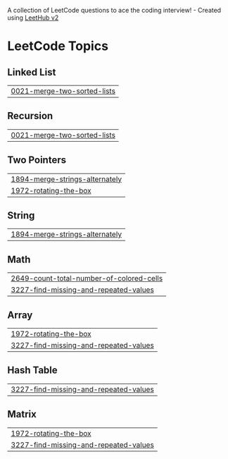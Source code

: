 A collection of LeetCode questions to ace the coding interview! - Created using [LeetHub v2](https://github.com/arunbhardwaj/LeetHub-2.0)
<!---LeetCode Topics Start-->
# LeetCode Topics
## Linked List
|  |
| ------- |
| [0021-merge-two-sorted-lists](https://github.com/AbhinavSaksham/LeetCode/tree/master/0021-merge-two-sorted-lists) |
## Recursion
|  |
| ------- |
| [0021-merge-two-sorted-lists](https://github.com/AbhinavSaksham/LeetCode/tree/master/0021-merge-two-sorted-lists) |
## Two Pointers
|  |
| ------- |
| [1894-merge-strings-alternately](https://github.com/AbhinavSaksham/LeetCode/tree/master/1894-merge-strings-alternately) |
| [1972-rotating-the-box](https://github.com/AbhinavSaksham/LeetCode/tree/master/1972-rotating-the-box) |
## String
|  |
| ------- |
| [1894-merge-strings-alternately](https://github.com/AbhinavSaksham/LeetCode/tree/master/1894-merge-strings-alternately) |
## Math
|  |
| ------- |
| [2649-count-total-number-of-colored-cells](https://github.com/AbhinavSaksham/LeetCode/tree/master/2649-count-total-number-of-colored-cells) |
| [3227-find-missing-and-repeated-values](https://github.com/AbhinavSaksham/LeetCode/tree/master/3227-find-missing-and-repeated-values) |
## Array
|  |
| ------- |
| [1972-rotating-the-box](https://github.com/AbhinavSaksham/LeetCode/tree/master/1972-rotating-the-box) |
| [3227-find-missing-and-repeated-values](https://github.com/AbhinavSaksham/LeetCode/tree/master/3227-find-missing-and-repeated-values) |
## Hash Table
|  |
| ------- |
| [3227-find-missing-and-repeated-values](https://github.com/AbhinavSaksham/LeetCode/tree/master/3227-find-missing-and-repeated-values) |
## Matrix
|  |
| ------- |
| [1972-rotating-the-box](https://github.com/AbhinavSaksham/LeetCode/tree/master/1972-rotating-the-box) |
| [3227-find-missing-and-repeated-values](https://github.com/AbhinavSaksham/LeetCode/tree/master/3227-find-missing-and-repeated-values) |
<!---LeetCode Topics End-->